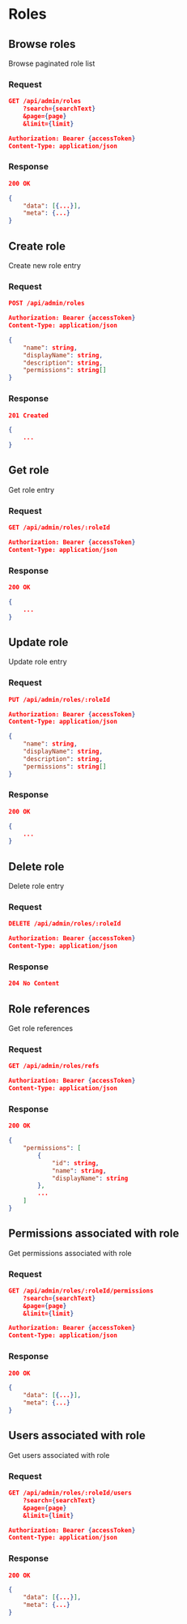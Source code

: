 # Roles

## Browse roles

Browse paginated role list

### Request

```json
GET /api/admin/roles
    ?search={searchText}
    &page={page}
    &limit={limit}

Authorization: Bearer {accessToken}
Content-Type: application/json
```

### Response

```json
200 OK

{
    "data": [{...}],
    "meta": {...}
}
```

## Create role

Create new role entry

### Request

```json
POST /api/admin/roles

Authorization: Bearer {accessToken}
Content-Type: application/json

{
    "name": string,
    "displayName": string,
    "description": string,
    "permissions": string[]
}
```

### Response

```json
201 Created

{
    ...
}
```

## Get role

Get role entry

### Request

```json
GET /api/admin/roles/:roleId

Authorization: Bearer {accessToken}
Content-Type: application/json
```

### Response

```json
200 OK

{
    ...
}
```

## Update role

Update role entry

### Request

```json
PUT /api/admin/roles/:roleId

Authorization: Bearer {accessToken}
Content-Type: application/json

{
    "name": string,
    "displayName": string,
    "description": string,
    "permissions": string[]
}
```

### Response

```json
200 OK

{
    ...
}
```

## Delete role

Delete role entry

### Request

```json
DELETE /api/admin/roles/:roleId

Authorization: Bearer {accessToken}
Content-Type: application/json
```

### Response

```json
204 No Content
```

## Role references

Get role references

### Request

```json
GET /api/admin/roles/refs

Authorization: Bearer {accessToken}
Content-Type: application/json
```

### Response

```json
200 OK

{
    "permissions": [
        {
            "id": string,
            "name": string,
            "displayName": string
        },
        ...
    ]
}
```

## Permissions associated with role

Get permissions associated with role

### Request

```json
GET /api/admin/roles/:roleId/permissions
    ?search={searchText}
    &page={page}
    &limit={limit}

Authorization: Bearer {accessToken}
Content-Type: application/json
```

### Response

```json
200 OK

{
    "data": [{...}],
    "meta": {...}
}
```

## Users associated with role

Get users associated with role

### Request

```json
GET /api/admin/roles/:roleId/users
    ?search={searchText}
    &page={page}
    &limit={limit}

Authorization: Bearer {accessToken}
Content-Type: application/json
```

### Response

```json
200 OK

{
    "data": [{...}],
    "meta": {...}
}
```
